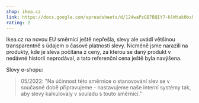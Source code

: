 ```yaml
---
shop: ikea.cz
link: https://docs.google.com/spreadsheets/d/124waPzGB7BQIY7-klWtak0bxhBaujLUUhlQsh0iUSps/edit#gid=0
rating: 2
---
```


Ikea.cz na novou EU směrnici ještě nepřešla, slevy ale uvádí většinou transparentně s údajem o časové platnosti slevy. Nicméně jsme narazili na produkty, kde je sleva počítána z ceny, za kterou se daný produkt v nedávné historii neprodával, a tato referenční cena ještě byla navýšena.

Slovy e-shopu:

> 05/2022: "Na účinnost této směrnice o stanovování slev se v současné době připravujeme - nastavujeme naše interní systémy tak, aby slevy kalkulovaly v souladu s touto směrnicí."

